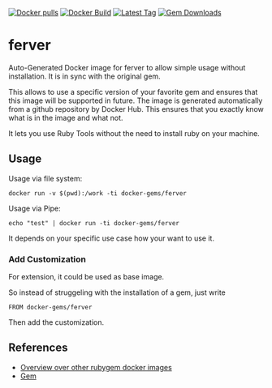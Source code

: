 [![Docker pulls](https://img.shields.io/docker/pulls/rubygem/ferver.svg)](https://hub.docker.com/r/rubygem/ferver/)
[![Docker Build](https://img.shields.io/docker/automated/rubygem/ferver.svg)](https://hub.docker.com/r/rubygem/ferver/)
[![Latest Tag](https://img.shields.io/github/tag/docker-rubygem/ferver.svg)](https://hub.docker.com/r/rubygem/ferver/)
[![Gem Downloads](https://img.shields.io/gem/dt/ferver.svg)](https://rubygems.org/gems/ferver/)
# ferver

Auto-Generated Docker image for ferver to allow simple usage without installation.
It is in sync with the original gem.

This allows to use a specific version of your favorite gem and ensures that this image will be supported in future.
The image is generated automatically from a github repository by Docker Hub.
This ensures that you exactly know what is in the image and what not.

It lets you use Ruby Tools without the need to install ruby on your machine.

## Usage

Usage via file system:

`docker run -v $(pwd):/work -ti docker-gems/ferver`

Usage via Pipe:

`echo "test" | docker run -ti docker-gems/ferver`

It depends on your specific use case how your want to use it.

### Add Customization

For extension, it could be used as base image.

So instead of struggeling with the installation of a gem, just write

`FROM docker-gems/ferver`

Then add the customization.

## References

 - [Overview over other rubygem docker images](https://github.com/thinkbot/docker-rubygem)
 - [Gem](https://rubygems.org/gems/ferver/)
